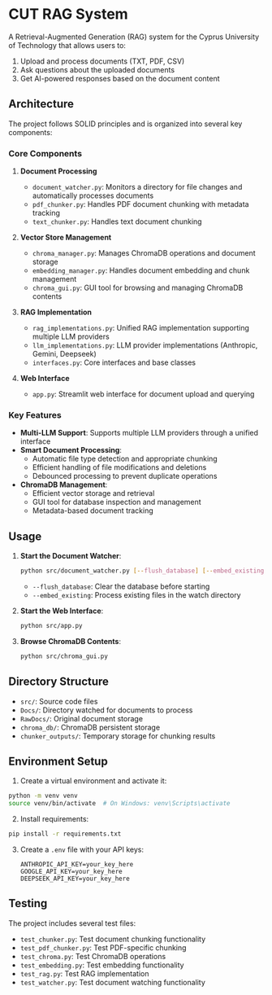 # CUT RAG System

A Retrieval-Augmented Generation (RAG) system for the Cyprus University of Technology that allows users to:
1. Upload and process documents (TXT, PDF, CSV)
2. Ask questions about the uploaded documents
3. Get AI-powered responses based on the document content

## Architecture

The project follows SOLID principles and is organized into several key components:

### Core Components

1. **Document Processing**
   - `document_watcher.py`: Monitors a directory for file changes and automatically processes documents
   - `pdf_chunker.py`: Handles PDF document chunking with metadata tracking
   - `text_chunker.py`: Handles text document chunking

2. **Vector Store Management**
   - `chroma_manager.py`: Manages ChromaDB operations and document storage
   - `embedding_manager.py`: Handles document embedding and chunk management
   - `chroma_gui.py`: GUI tool for browsing and managing ChromaDB contents

3. **RAG Implementation**
   - `rag_implementations.py`: Unified RAG implementation supporting multiple LLM providers
   - `llm_implementations.py`: LLM provider implementations (Anthropic, Gemini, Deepseek)
   - `interfaces.py`: Core interfaces and base classes

4. **Web Interface**
   - `app.py`: Streamlit web interface for document upload and querying

### Key Features

- **Multi-LLM Support**: Supports multiple LLM providers through a unified interface
- **Smart Document Processing**: 
  - Automatic file type detection and appropriate chunking
  - Efficient handling of file modifications and deletions
  - Debounced processing to prevent duplicate operations
- **ChromaDB Management**:
  - Efficient vector storage and retrieval
  - GUI tool for database inspection and management
  - Metadata-based document tracking

## Usage

1. **Start the Document Watcher**:
   ```bash
   python src/document_watcher.py [--flush_database] [--embed_existing]
   ```
   - `--flush_database`: Clear the database before starting
   - `--embed_existing`: Process existing files in the watch directory

2. **Start the Web Interface**:
   ```bash
   python src/app.py
   ```

3. **Browse ChromaDB Contents**:
   ```bash
   python src/chroma_gui.py
   ```

## Directory Structure

- `src/`: Source code files
- `Docs/`: Directory watched for documents to process
- `RawDocs/`: Original document storage
- `chroma_db/`: ChromaDB persistent storage
- `chunker_outputs/`: Temporary storage for chunking results

## Environment Setup

1. Create a virtual environment and activate it:
```bash
python -m venv venv
source venv/bin/activate  # On Windows: venv\Scripts\activate
```

2. Install requirements:
```bash
pip install -r requirements.txt
```

3. Create a `.env` file with your API keys:
   ```
   ANTHROPIC_API_KEY=your_key_here
   GOOGLE_API_KEY=your_key_here
   DEEPSEEK_API_KEY=your_key_here
   ```

## Testing

The project includes several test files:
- `test_chunker.py`: Test document chunking functionality
- `test_pdf_chunker.py`: Test PDF-specific chunking
- `test_chroma.py`: Test ChromaDB operations
- `test_embedding.py`: Test embedding functionality
- `test_rag.py`: Test RAG implementation
- `test_watcher.py`: Test document watching functionality
